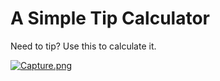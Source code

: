 # A Simple Tip Calculator
Need to tip? Use this to calculate it.

[![Capture.png](https://i.postimg.cc/wv4KPZzH/Capture.png)](https://postimg.cc/62Z14HT1)
